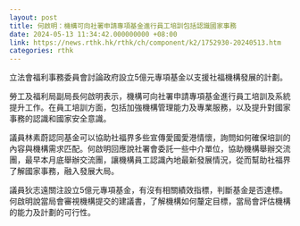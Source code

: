 ```yaml
---
layout: post
title: 何啟明：機構可向社署申請專項基金進行員工培訓包括認識國家事務
date: 2024-05-13 11:34:42.000000000 +08:00
link: https://news.rthk.hk/rthk/ch/component/k2/1752930-20240513.htm
categories: rthk
---
```


立法會福利事務委員會討論政府設立5億元專項基金以支援社福機構發展的計劃。

勞工及福利局副局長何啟明表示，機構可向社署申請專項基金進行員工培訓及系統提升工作。在員工培訓方面，包括加強機構管理能力及專業服務，以及提升對國家事務的認識和國家安全意識。

議員林素蔚認同基金可以協助社福界多些宣傳愛國愛港情懷，詢問如何確保培訓的內容與機構需求匹配。何啟明回應說社署會委託一些中介單位，協助機構舉辦交流團，最早本月底舉辦交流團，讓機構員工認識內地最新發展情況，從而幫助社福界了解國家事務，融入發展大局。

議員狄志遠關注設立5億元專項基金，有沒有相關績效指標，判斷基金是否達標。何啟明說當局會審視機構提交的建議書，了解機構如何釐定目標，當局會評估機構的能力及計劃的可行性。
